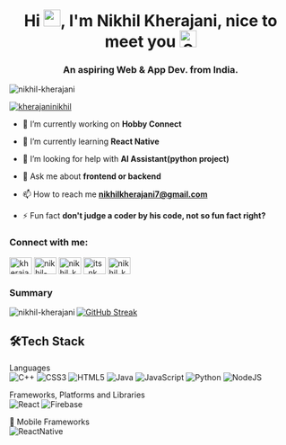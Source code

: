 <h1 align="center">Hi <img src="https://user-images.githubusercontent.com/39955420/147578264-bae0526c-028a-49d2-8af8-d08bb4edbd2a.gif" height="30" width="30">, I'm Nikhil Kherajani, nice to meet you <img width="30" src="https://emojis.slackmojis.com/emojis/images/1531849430/4246/blob-sunglasses.gif?1531849430" alt="Sunglasses emoji" /></h1>
<h3 align="center">An aspiring Web & App Dev. from India.</h3> 

 

<p align="left"> <img src="https://komarev.com/ghpvc/?username=nikhil-kherajani&label=Profile%20views&color=0e75b6&style=flat" alt="nikhil-kherajani" /> </p>

<p align="left"> <a href="https://twitter.com/kherajaninikhil" target="blank"><img src="https://img.shields.io/twitter/follow/kherajaninikhil?logo=twitter&style=for-the-badge" alt="kherajaninikhil" /></a> </p>

- 🔭 I’m currently working on **Hobby Connect**

- 🌱 I’m currently learning **React Native**

- 🤝 I’m looking for help with **AI Assistant(python project)**

- 💬 Ask me about **frontend or backend**

- 📫 How to reach me **nikhilkherajani7@gmail.com**

- ⚡ Fun fact **don't judge a coder by his code, not so fun fact right?**

<h3 align="left">Connect with me:</h3>
<p align="left">
<a href="https://twitter.com/kherajaninikhil" target="blank"><img align="center" src="https://raw.githubusercontent.com/rahuldkjain/github-profile-readme-generator/master/src/images/icons/Social/twitter.svg" alt="kherajaninikhil" height="30" width="40" /></a>
<a href="https://linkedin.com/in/nikhil-kherajani" target="blank"><img align="center" src="https://raw.githubusercontent.com/rahuldkjain/github-profile-readme-generator/master/src/images/icons/Social/linked-in-alt.svg" alt="nikhil-kherajani" height="30" width="40" /></a>
<a href="https://instagram.com/nikhil_kherajani_" target="blank"><img align="center" src="https://raw.githubusercontent.com/rahuldkjain/github-profile-readme-generator/master/src/images/icons/Social/instagram.svg" alt="nikhil_kherajani_" height="30" width="40" /></a>
<a href="https://www.codechef.com/users/its_nk_77" target="blank"><img align="center" src="https://cdn.jsdelivr.net/npm/simple-icons@3.1.0/icons/codechef.svg" alt="its_nk_77" height="30" width="40" /></a>
<a href="https://www.leetcode.com/nikhil_kherajani" target="blank"><img align="center" src="https://raw.githubusercontent.com/rahuldkjain/github-profile-readme-generator/master/src/images/icons/Social/leet-code.svg" alt="nikhil_kherajani" height="30" width="40" /></a>
</p>

<h3>Summary</h3>

<p><img align="left" src="https://github-readme-stats.vercel.app/api/top-langs?username=nikhil-kherajani&show_icons=true&locale=en&layout=compact" alt="nikhil-kherajani" /></p>

[![GitHub Streak](https://github-readme-streak-stats.herokuapp.com/?user=Nikhil-Kherajani&theme=dark&ring=FFB19A&hide_border=true&currStreakNum=F6A085&fire=F6A085&currStreakLabel=F6A085)](https://git.io/streak-stats)

<h2>🛠Tech Stack</h2>

Languages  
![C++](https://img.shields.io/badge/c++-%2300599C.svg?style=for-the-badge&logo=c%2B%2B&logoColor=white)
![CSS3](https://img.shields.io/badge/css3-%231572B6.svg?style=for-the-badge&logo=css3&logoColor=white)
![HTML5](https://img.shields.io/badge/html5-%23E34F26.svg?style=for-the-badge&logo=html5&logoColor=white)
![Java](https://img.shields.io/badge/java-%23ED8B00.svg?style=for-the-badge&logo=java&logoColor=white)
![JavaScript](https://img.shields.io/badge/javascript-%23323330.svg?style=for-the-badge&logo=javascript&logoColor=%23F7DF1E)
![Python](https://img.shields.io/badge/Python-FFD43B?style=for-the-badge&logo=python&logoColor=blue)
![NodeJS](https://img.shields.io/badge/node.js-6DA55F?style=for-the-badge&logo=node.js&logoColor=white)

Frameworks, Platforms and Libraries </br>
![React](https://img.shields.io/badge/React-20232A?style=for-the-badge&logo=react&logoColor=61DAFB)
![Firebase](https://img.shields.io/badge/firebase-ffca28?style=for-the-badge&logo=firebase&logoColor=black) </br>

📱 Mobile Frameworks </br>
![ReactNative](https://img.shields.io/badge/React_Native-20232A?style=for-the-badge&logo=react&logoColor=61DAFB)








